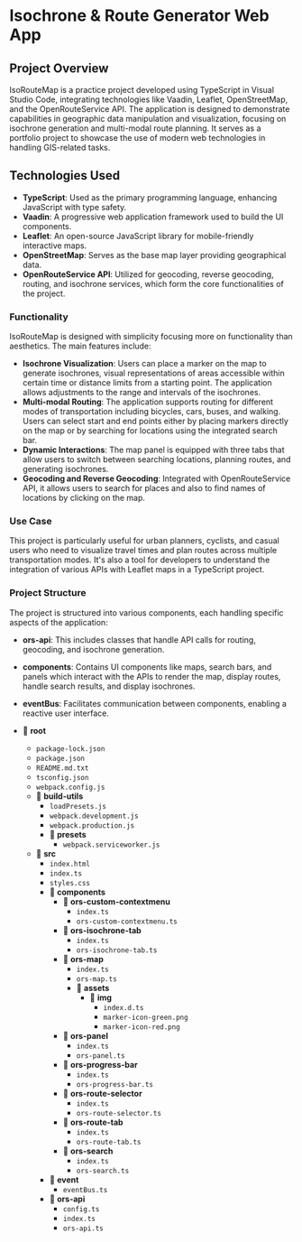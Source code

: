 # Isochrone & Route Generator Web App

## Project Overview

IsoRouteMap is a practice project developed using TypeScript in Visual Studio Code, integrating technologies like Vaadin, Leaflet, OpenStreetMap, and the OpenRouteService API. The application is designed to demonstrate capabilities in geographic data manipulation and visualization, focusing on isochrone generation and multi-modal route planning. It serves as a portfolio project to showcase the use of modern web technologies in handling GIS-related tasks.

## Technologies Used

- **TypeScript**: Used as the primary programming language, enhancing JavaScript with type safety.
- **Vaadin**: A progressive web application framework used to build the UI components.
- **Leaflet**: An open-source JavaScript library for mobile-friendly interactive maps.
- **OpenStreetMap**: Serves as the base map layer providing geographical data.
- **OpenRouteService API**: Utilized for geocoding, reverse geocoding, routing, and isochrone services, which form the core functionalities of the project.

### Functionality

IsoRouteMap is designed with simplicity focusing more on functionality than aesthetics. The main features include:

- **Isochrone Visualization**: Users can place a marker on the map to generate isochrones, visual representations of areas accessible within certain time or distance limits from a starting point. The application allows adjustments to the range and intervals of the isochrones.
- **Multi-modal Routing**: The application supports routing for different modes of transportation including bicycles, cars, buses, and walking. Users can select start and end points either by placing markers directly on the map or by searching for locations using the integrated search bar.
- **Dynamic Interactions**: The map panel is equipped with three tabs that allow users to switch between searching locations, planning routes, and generating isochrones.
- **Geocoding and Reverse Geocoding**: Integrated with OpenRouteService API, it allows users to search for places and also to find names of locations by clicking on the map.

### Use Case

This project is particularly useful for urban planners, cyclists, and casual users who need to visualize travel times and plan routes across multiple transportation modes. It's also a tool for developers to understand the integration of various APIs with Leaflet maps in a TypeScript project.

### Project Structure

The project is structured into various components, each handling specific aspects of the application:
- **ors-api**: This includes classes that handle API calls for routing, geocoding, and isochrone generation.
- **components**: Contains UI components like maps, search bars, and panels which interact with the APIs to render the map, display routes, handle search results, and display isochrones.
- **eventBus**: Facilitates communication between components, enabling a reactive user interface.

- 📁 **root**
  - `package-lock.json`
  - `package.json`
  - `README.md.txt`
  - `tsconfig.json`
  - `webpack.config.js`
  - 📁 **build-utils**
    - `loadPresets.js`
    - `webpack.development.js`
    - `webpack.production.js`
    - 📁 **presets**
      - `webpack.serviceworker.js`
  - 📁 **src**
    - `index.html`
    - `index.ts`
    - `styles.css`
    - 📁 **components**
      - 📁 **ors-custom-contextmenu**
        - `index.ts`
        - `ors-custom-contextmenu.ts`
      - 📁 **ors-isochrone-tab**
        - `index.ts`
        - `ors-isochrone-tab.ts`
      - 📁 **ors-map**
        - `index.ts`
        - `ors-map.ts`
        - 📁 **assets**
          - 📁 **img**
            - `index.d.ts`
            - `marker-icon-green.png`
            - `marker-icon-red.png`
      - 📁 **ors-panel**
        - `index.ts`
        - `ors-panel.ts`
      - 📁 **ors-progress-bar**
        - `index.ts`
        - `ors-progress-bar.ts`
      - 📁 **ors-route-selector**
        - `index.ts`
        - `ors-route-selector.ts`
      - 📁 **ors-route-tab**
        - `index.ts`
        - `ors-route-tab.ts`
      - 📁 **ors-search**
        - `index.ts`
        - `ors-search.ts`
    - 📁 **event**
      - `eventBus.ts`
    - 📁 **ors-api**
      - `config.ts`
      - `index.ts`
      - `ors-api.ts`
